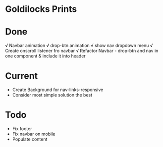 # Goldilocks Prints

# Done
√  Navbar animation
√ drop-btn animation
√ show nav dropdown menu
√ Create onscroll listener fro navbar
√ Refactor Navbar - drop-btn and nav in one component & include it into header

# Current
- Create Background for nav-links-responsive
- Consider most simple solution the best

# Todo
- Fix footer
- Fix navbar on mobile
- Populate content
